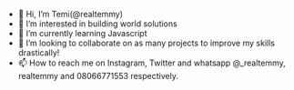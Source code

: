 - 👋 Hi, I’m Temi(@realtemmy)
- 👀 I’m interested in building world solutions
- 🌱 I’m currently learning Javascript
- 💞️ I’m looking to collaborate on as many projects to improve my skills drastically!
- 📫 How to reach me on Instagram, Twitter and whatsapp @_realtemmy, realtemmy and 08066771553 respectively.

<!---
realtemmy/realtemmy is a ✨ special ✨ repository because its `README.md` (this file) appears on your GitHub profile.
You can click the Preview link to take a look at your changes.
--->
